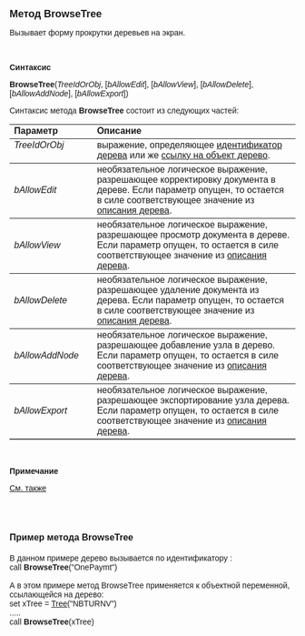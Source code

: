﻿<html>
<head>
<title>BrowseTree</title>
</head>

<body>

<p><strong><font size="4" face="Arial">Метод BrowseTree</font></strong></p>

<p class="label"><font face="Arial">Вызывает форму прокрутки деревьев 
на экран.</font></p>

<p class="label">&nbsp;</p>

<p class="label"><font face="Arial"><b>Синтаксис</b></font></p>

<p><font face="Arial"><strong>BrowseTree</strong>(<em>TreeIdOrObj</em>, 
[<em>bAllowEdit</em>], [<em>bAllowView</em>], [<em>bAllowDelete</em>], [<em>bAllowAddNode</em>], 
[<em>bAllowExport</em>])</font></p>

<p><font face="Arial">Синтаксис метода <strong>BrowseTree</strong>
состоит из следующих частей:</font></p>

<table border="1" cellPadding="5" cols="2" frame="below" rules="rows">
<TBODY>
  <tr vAlign="top">
    <td class="label" width="29%"><font face="Arial"><b>Параметр</b></font></td>
    <td class="label" width="71%"><font face="Arial"><strong>Описание</strong></font></td>
  </tr>
  <tr vAlign="top">
    <td width="29%"><em><font face="Arial">TreeIdOrObj</font></em></td>
    <td width="71%"><font face="Arial">выражение, определяющее
      <a href="../../ASTREE/Treeid.html">идентификатор дерева</a> или же
      <a href="../SysDefManagment/Tree.html">ссылку на объект дерево</a>.</font></td>
  </tr>
</TBODY>
  <tr>
    <td width="29%"><em><font face="Arial">bAllowEdit</font></em></td>
    <td width="71%"><font face="Arial">необязательное логическое 
	выражение, разрешающее корректировку документа в дереве. Если параметр 
	опущен, то остается в силе соответствующее значение из
      <a href="../../../Defs/Tree.html">описания дерева</a>.</font></td>
  </tr>
  <tr>
    <td width="29%"><em><font face="Arial">bAllowView</font></em></td>
    <td width="71%"><font face="Arial">необязательное логическое 
	выражение, разрешающее просмотр документа в дереве. Если параметр опущен, то 
	остается в силе соответствующее значение из
      <a href="../../../Defs/Tree.html">описания дерева</a>.</font></td>
  </tr>
  <tr>
    <td width="29%"><em><font face="Arial">bAllowDelete</font></em></td>
    <td width="71%"><font face="Arial">необязательное логическое 
	выражение, разрешающее удаление документа из дерева. Если параметр опущен, 
	то остается в силе соответствующее значение из
      <a href="../../../Defs/Tree.html">описания дерева</a>.</font></td>
  </tr>
  <tr>
    <td width="29%"><em><font face="Arial">bAllowAddNode</font></em></td>
    <td width="71%"><font face="Arial">необязательное логическое 
	выражение, разрешающее добавление узла в дерево. Если параметр опущен, то 
	остается в силе соответствующее значение из <a href="../../../Defs/Tree.html">
	описания дерева</a>.</font></td>
  </tr>
  <tr>
    <td width="29%"><font face="Arial"><em>bAllowExport</em></font></td>
    <td width="71%"><font face="Arial">необязательное логическое 
	выражение, разрешающее экспортирование узла дерева. Если параметр опущен, то 
	остается в силе соответствующее значение из <a href="../../../Defs/Tree.html">
	описания дерева</a>.</font></td>
  </tr>
</table>

<p class="label">&nbsp;</p>

<p class="label"><font face="Arial"><b>Примечание</b></font></p>

<p class="label"><a href="../SysDefManagment/Tree.html"><font face="Arial">
См. также</font></a></p>

<p class="label">&nbsp;</p>

<h1><font size="3" face="Arial"><strong>Пример метода BrowseTree</strong></font></h1>

<p><font face="Arial">В данном примере дерево вызывается по 
идентификатору :<br>
call <strong>BrowseTree</strong>(&quot;OnePaymt&quot;)<br>
<br>
А в этом примере метод BrowseTree применяется к объектной переменной, 
ссылающейся на дерево:<br>
set xTree = <a href="../SysDefManagment/Tree.html">Tree</a>(&quot;NBTURNV&quot;)<br>
.....<br>
call <strong>BrowseTree</strong>(xTree)</font></p>
</body>
</html>
